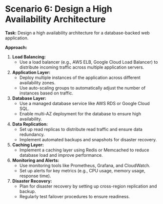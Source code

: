 # Scenario 6: Design a High Availability Architecture

**Task:** Design a high availability architecture for a database-backed web application.

**Approach:**

1. **Load Balancing:**
    - Use a load balancer (e.g., AWS ELB, Google Cloud Load Balancer) to distribute incoming traffic across multiple application servers.
2. **Application Layer:**
    - Deploy multiple instances of the application across different availability zones.
    - Use auto-scaling groups to automatically adjust the number of instances based on traffic.
3. **Database Layer:**
    - Use a managed database service like AWS RDS or Google Cloud SQL.
    - Enable multi-AZ deployment for the database to ensure high availability.
4. **Data Replication:**
    - Set up read replicas to distribute read traffic and ensure data redundancy.
    - Implement automated backups and snapshots for disaster recovery.
5. **Caching Layer:**
    - Implement a caching layer using Redis or Memcached to reduce database load and improve performance.
6. **Monitoring and Alerts:**
    - Use monitoring tools like Prometheus, Grafana, and CloudWatch.
    - Set up alerts for key metrics (e.g., CPU usage, memory usage, response time).
7. **Disaster Recovery:**
    - Plan for disaster recovery by setting up cross-region replication and backup.
    - Regularly test failover procedures to ensure readiness.